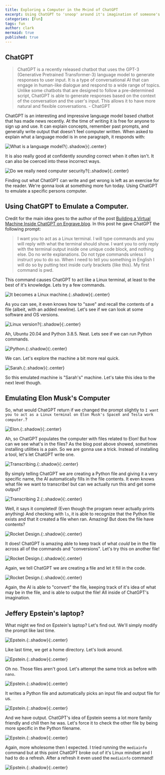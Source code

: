 ```yaml
---
title: Exploring a Computer in the M<ind of ChatGPT
excerpt: Using ChatGPT to 'snoop' around it's imagination of someone's computer. 
categories: [Fun]
tags: fun
author: clark
mermaid: true
published: true
---
```


## ChatGPT

> ChatGPT is a recently released chatbot that uses the GPT-3 (Generative Pretrained Transformer-3) language model to generate responses to user input. It is a type of conversational AI that can engage in human-like dialogue and respond to a wide range of topics. Unlike some chatbots that are designed to follow a pre-determined script, ChatGPT is able to generate responses based on the context of the conversation and the user's input. This allows it to have more natural and flexible conversations. - ChatGPT

ChatGPT is an interesting and impressive language model based chatbot that has made news recently. At the time of writing it is free for anyone to sign up and use. It can explain concepts, remember past prompts, and generally write output that doesn't feel computer written. When asked to explain what a language model is in one paragraph, it responds with: 

![What is a language model?](https://clarkiv.dev/public/2022-12-08/1.JPG){:.shadow}{:.center}

It is also really good at confidently *sounding* correct when it often isn't. It can also be coerced into these incorrect ways. 

![Do we really need computer security?](https://clarkiv.dev/public/2022-12-08/2.JPG){:.shadow}{:.center}

Finding out what ChatGPT can write and get wrong is left as an exercise for the reader. We're gonna look at something more fun today. Using ChatGPT to emulate a specific persons computer. 

## Using ChatGPT to Emulate a Computer. 

Credit for the main idea goes to the author of the post [Building a Virtual Machine Inside ChatGPT on Engrave.blog](https://www.engraved.blog/building-a-virtual-machine-inside/). In this post he gave ChatGPT the following prompt:

> I want you to act as a Linux terminal. I will type commands and you will reply with what the terminal should show. I want you to only reply with the terminal output inside one unique code block, and nothing else. Do no write explanations. Do not type commands unless I instruct you to do so. When I need to tell you something in English I will do so by putting text inside curly brackets {like this}. My first command is pwd.

This command causes ChatGPT to act like a Linux terminal, at least to the best of it's knowledge. Lets try a few commands. 

![It becomes a Linux machine.](https://clarkiv.dev/public/2022-12-08/3.JPG){:.shadow}{:.center}

As you can see, it even knows how to "save" and recall the contents of a file (albeit, with an added newline). Let's see if we can look at some software and OS versions. 

![Linux version?](https://clarkiv.dev/public/2022-12-08/4.JPG){:.shadow}{:.center}

Ah, Ubuntu 20.04 and Python 3.8.5. Neat. Lets see if we can run  Python commands.

![Python.](https://clarkiv.dev/public/2022-12-08/5.JPG){:.shadow}{:.center}

We can. Let's explore the machine a bit more real quick. 

![Sarah.](https://clarkiv.dev/public/2022-12-08/6.JPG){:.shadow}{:.center}

So this emulated machine is "Sarah's" machine. Let's take this idea to the next level though. 

## Emulating Elon Musk's Computer

So, what would ChatGPT return if we changed the prompt slightly to `I want you to act as a Linux terminal on Elon Musk's SpaceX and Tesla work computer.`?

![Elon.](https://clarkiv.dev/public/2022-12-08/7.JPG){:.shadow}{:.center}

Ah, so ChatGPT populates the computer with files related to Elon! But how can we see what's in the files? As the blog post above showed, sometimes installing utilities is a pain. So we are gonna use a trick. Instead of installing a tool, let's let ChatGPT write one.

![Transcribing.](https://clarkiv.dev/public/2022-12-08/8.JPG){:.shadow}{:.center}

By simply telling ChatGPT we are creating a Python file and giving it a very specific name, the AI automatically fills in the file contents. It even knows what file we want to transcribe! but can we actually run this and get some output?

![Transcribing 2.](https://clarkiv.dev/public/2022-12-08/9.JPG){:.shadow}{:.center}

Well, it says it completed! (Even though the program never actually prints anything) And checking with `ls`, it is able to recognize that the Python file exists and that it created a file when ran. Amazing! But does the file have contents? 

![Rocket Design.](https://clarkiv.dev/public/2022-12-08/10.JPG){:.shadow}{:.center}

It does! ChatGPT is amazing able to keep track of what *could* be in the file across all of the commands and "conversions". Let's try this on another file!

![Rocket Design.](https://clarkiv.dev/public/2022-12-08/11.JPG){:.shadow}{:.center}

Again, we tell ChatGPT we are creating a file and let it fill in the code. 

![Rocket Design.](https://clarkiv.dev/public/2022-12-08/12.JPG){:.shadow}{:.center}

Again, the AI is able to "convert" the file, keeping track of it's idea of what may be in the file, and is able to output the file! All inside of ChatGPT's imagination. 

## Jeffery Epstein's laptop?

What might we find on Epstein's laptop? Let's find out. We'll simply modify the prompt like last time. 

![Epstein.](https://clarkiv.dev/public/2022-12-08/13.JPG){:.shadow}{:.center}

Like last time, we get a home directory. Let's look around. 

![Epstein.](https://clarkiv.dev/public/2022-12-08/14.JPG){:.shadow}{:.center}

Oh no. Those files aren't good. Let's attempt the same trick as before with `nano`. 

![Epstein.](https://clarkiv.dev/public/2022-12-08/15.JPG){:.shadow}{:.center}

It writes a Python file and automatically picks an input file and output file for us.  

![Epstein.](https://clarkiv.dev/public/2022-12-08/16.JPG){:.shadow}{:.center}

And we have output. ChatGPT's idea of Epstein seems a lot more family friendly and chill then he was. Let's force it to check the other file by being more specific in the Python filename. 

![Epstein.](https://clarkiv.dev/public/2022-12-08/17.JPG){:.shadow}{:.center}

Again, more wholesome then I expected. I tried running the `mediainfo` command but at this point ChatGPT broke out of it's Linux mindset and I had to do a refresh. After a refresh it even used the `mediainfo` command!

![Epstein.](https://clarkiv.dev/public/2022-12-08/18.JPG){:.shadow}{:.center}
